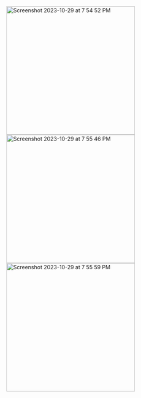 <img width="335" alt="Screenshot 2023-10-29 at 7 54 52 PM" src="https://github.com/umeshtiwari233/Assignment_Zangoh/assets/71841648/1696ccea-5713-4407-a379-dad2eadba8e1">
<img width="335" alt="Screenshot 2023-10-29 at 7 55 46 PM" src="https://github.com/umeshtiwari233/Assignment_Zangoh/assets/71841648/dc15a22c-c291-41e7-85cf-d4d623ca19ca">
<img width="335" alt="Screenshot 2023-10-29 at 7 55 59 PM" src="https://github.com/umeshtiwari233/Assignment_Zangoh/assets/71841648/cf6c7ed6-a163-402d-a951-34e32ffdde2e">
